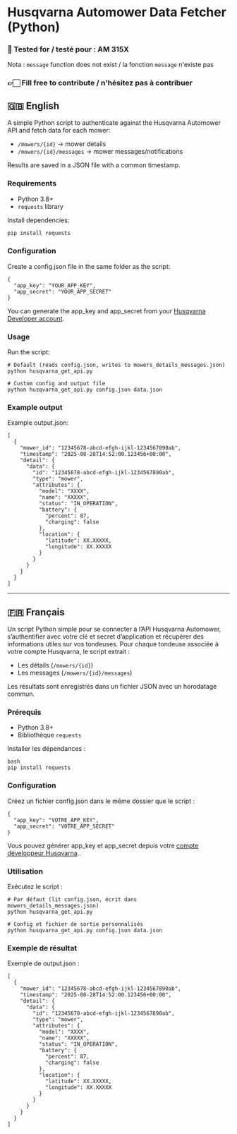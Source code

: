 # Husqvarna Automower Data Fetcher (Python)

### 🧪 Tested for / testé pour : AM 315X 
Nota : `message` function does not exist / la fonction `message` n'existe pas

### 👉🏻 Fill free to contribute / n'hésitez pas à contribuer

## 🇬🇧 English

A simple Python script to authenticate against the Husqvarna Automower API and fetch data for each mower:
- `/mowers/{id}` → mower details
- `/mowers/{id}/messages` → mower messages/notifications

Results are saved in a JSON file with a common timestamp.

### Requirements
- Python 3.8+
- `requests` library

Install dependencies:
```bash
pip install requests
```

### Configuration

Create a config.json file in the same folder as the script:

```
{
  "app_key": "YOUR_APP_KEY",
  "app_secret": "YOUR_APP_SECRET"
}
```

You can generate the app_key and app_secret from your [Husqvarna Developer account](https://developer.husqvarnagroup.cloud).

### Usage

Run the script:
```
# Default (reads config.json, writes to mowers_details_messages.json)
python husqvarna_get_api.py

# Custom config and output file
python husqvarna_get_api.py config.json data.json
```

### Example output

Example output.json:
```
[
  {
    "mower_id": "12345678-abcd-efgh-ijkl-1234567890ab",
    "timestamp": "2025-08-28T14:52:00.123456+00:00",
    "detail": {
      "data": {
        "id": "12345678-abcd-efgh-ijkl-1234567890ab",
        "type": "mower",
        "attributes": {
          "model": "XXXX",
          "name": "XXXXX",
          "status": "IN_OPERATION",
          "battery": {
            "percent": 87,
            "charging": false
          },
          "location": {
            "latitude": XX.XXXXX,
            "longitude": XX.XXXXX
          }
        }
      }
    }
  }
]
```

---

## 🇫🇷 Français

Un script Python simple pour se connecter à l’API Husqvarna Automower, s’authentifier avec votre clé et secret d’application et récupérer des informations utiles sur vos tondeuses.
Pour chaque tondeuse associée à votre compte Husqvarna, le script extrait :

- Les détails (`/mowers/{id}`)
- Les messages (`/mowers/{id}/messages`)

Les résultats sont enregistrés dans un fichier JSON avec un horodatage commun.

### Prérequis

- Python 3.8+
- Bibliothèque `requests`

Installer les dépendances :
```
bash
pip install requests
```

### Configuration

Créez un fichier config.json dans le même dossier que le script :
```
{
  "app_key": "VOTRE_APP_KEY",
  "app_secret": "VOTRE_APP_SECRET"
}
```

Vous pouvez générer app_key et app_secret depuis votre [compte développeur Husqvarna](https://developer.husqvarnagroup.cloud)..

### Utilisation

Exécutez le script :
```
# Par défaut (lit config.json, écrit dans mowers_details_messages.json)
python husqvarna_get_api.py

# Config et fichier de sortie personnalisés
python husqvarna_get_api.py config.json data.json
```

### Exemple de résultat

Exemple de output.json :

```
[
  {
    "mower_id": "12345678-abcd-efgh-ijkl-1234567890ab",
    "timestamp": "2025-08-28T14:52:00.123456+00:00",
    "detail": {
      "data": {
        "id": "12345678-abcd-efgh-ijkl-1234567890ab",
        "type": "mower",
        "attributes": {
          "model": "XXXX",
          "name": "XXXXX",
          "status": "IN_OPERATION",
          "battery": {
            "percent": 87,
            "charging": false
          },
          "location": {
            "latitude": XX.XXXXX,
            "longitude": XX.XXXXX
          }
        }
      }
    }
  }
]
```
